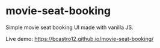 # movie-seat-booking

Simple movie seat booking UI made with vanilla JS.

Live demo: https://bcastro12.github.io/movie-seat-booking/
